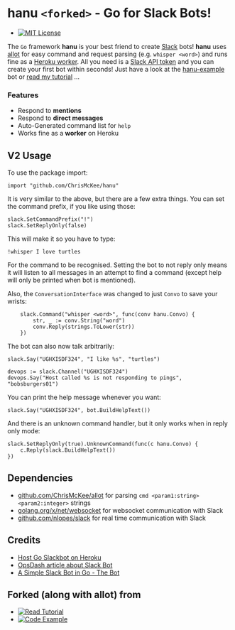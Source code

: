 # hanu `<forked>` - Go for Slack Bots!

- [![MIT License](https://badgen.now.sh/badge/License/MIT/blue)](LICENSE.md)

The `Go` framework **hanu** is your best friend to create [Slack](https://slackhq.com) bots! **hanu** uses [allot](https://github.com/ChrisMcKee/allot) for easy command and request parsing (e.g. `whisper <word>`) and runs fine as a [Heroku worker](https://devcenter.heroku.com/articles/background-jobs-queueing). All you need is a [Slack API token](https://api.slack.com/bot-users) and you can create your first bot within seconds! Just have a look at the [hanu-example](https://github.com/sbstjn/hanu-example) bot or [read my tutorial](https://sbstjn.com/host-golang-slackbot-on-heroku-with-hanu.html) …

### Features

- Respond to **mentions**
- Respond to **direct messages**
- Auto-Generated command list for `help`
- Works fine as a **worker** on Heroku


## V2 Usage

To use the package import:

    import "github.com/ChrisMcKee/hanu"

It is very similar to the above, but there are a few extra things.  You can set the
command prefix, if you like using those:

```
slack.SetCommandPrefix("!")
slack.SetReplyOnly(false)
```

This will make it so you have to type:

```
!whisper I love turtles
```

For the command to be recognised.  Setting the bot to not reply only means it will listen to
all messages in an attempt to find a command (except help will only be printed when bot is mentioned).

Also, the `ConversationInterface` was changed to just `Convo` to save your wrists:

```
	slack.Command("whisper <word>", func(conv hanu.Convo) {
		str, _ := conv.String("word")
		conv.Reply(strings.ToLower(str))
	})
```

The bot can also now talk arbitrarily:

```
slack.Say("UGHXISDF324", "I like %s", "turtles")

devops := slack.Channel("UGHXISDF324")
devops.Say("Host called %s is not responding to pings", "bobsburgers01")
```

You can print the help message whenever you want:

```
slack.Say("UGHXISDF324", bot.BuildHelpText())
```

And there is an unknown command handler, but it only works when in reply only mode:

```
slack.SetReplyOnly(true).UnknownCommand(func(c hanu.Convo) {
	c.Reply(slack.BuildHelpText())
})
```

## Dependencies

- [github.com/ChrisMcKee/allot](https://github.com/ChrisMcKee/allot) for parsing `cmd <param1:string> <param2:integer>` strings
- [golang.org/x/net/websocket](http://golang.org/x/net/websocket) for websocket communication with Slack
- [github.com/nlopes/slack](http://github.com/nlopes/slack) for real time communication with Slack

## Credits

- [Host Go Slackbot on Heroku](https://sbstjn.com/host-golang-slackbot-on-heroku-with-hanu.html)
- [OpsDash article about Slack Bot](https://www.opsdash.com/blog/slack-bot-in-golang.html)
- [A Simple Slack Bot in Go - The Bot](ttps://dev.to/shindakun/a-simple-slack-bot-in-go---the-bot-4olg)


## Forked (along with allot) from  

- [![Read Tutorial](https://badgen.now.sh/badge/Read/Tutorial/orange)](https://sbstjn.com/host-golang-slackbot-on-heroku-with-hanu.html)
- [![Code Example](https://badgen.now.sh/badge/Code/Example/cyan)](https://github.com/sbstjn/hanu-example)
